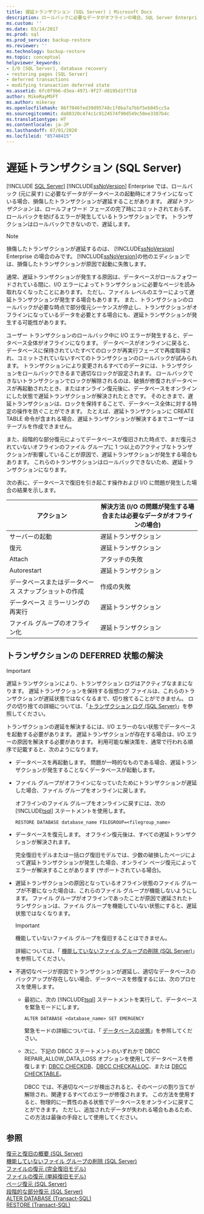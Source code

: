 ```yaml
---
title: 遅延トランザクション (SQL Server) | Microsoft Docs
description: ロールバックに必要なデータがオフラインの場合、SQL Server Enterprise の遅延トランザクションが発生します。 遅延状態を解決する方法について説明します。
ms.custom: ''
ms.date: 03/14/2017
ms.prod: sql
ms.prod_service: backup-restore
ms.reviewer: ''
ms.technology: backup-restore
ms.topic: conceptual
helpviewer_keywords:
- I/O [SQL Server], database recovery
- restoring pages [SQL Server]
- deferred transactions
- modifying transaction deferred state
ms.assetid: 6fc0f9b6-d3ea-4971-9f27-d0195d1ff718
author: MikeRayMSFT
ms.author: mikeray
ms.openlocfilehash: 86f7046fed39d95748c1f0ba7a7bbf5eb045cc5a
ms.sourcegitcommit: da88320c474c1c9124574f90d549c50ee3387b4c
ms.translationtype: HT
ms.contentlocale: ja-JP
ms.lasthandoff: 07/01/2020
ms.locfileid: "85748415"
---
```

# <a name="deferred-transactions-sql-server"></a>遅延トランザクション (SQL Server)
 [!INCLUDE [SQL Server](../../includes/applies-to-version/sqlserver.md)]
  [!INCLUDE[ssNoVersion](../../includes/ssnoversion-md.md)] Enterprise では、ロールバック (元に戻す) に必要なデータがデータベースの起動時にオフラインになっている場合、損傷したトランザクションが遅延することがあります。 *遅延トランザクション* は、ロールフォワード フェーズの完了時にコミットされておらず、ロールバックを妨げるエラーが発生しているトランザクションです。 トランザクションはロールバックできないので、遅延します。  
  
> [!NOTE]  
>  損傷したトランザクションが遅延するのは、 [!INCLUDE[ssNoVersion](../../includes/ssnoversion-md.md)] Enterprise の場合のみです。 [!INCLUDE[ssNoVersion](../../includes/ssnoversion-md.md)]の他のエディションでは、損傷したトランザクションが原因で起動に失敗します。  
  
 通常、遅延トランザクションが発生する原因は、データベースがロールフォワードされている間に、I/O エラーによってトランザクションに必要なページを読み取れなくなったことにあります。 ただし、ファイル レベルのエラーによって遅延トランザクションが発生する場合もあります。 また、トランザクションのロールバックが必要な時点で部分復元シーケンスが停止し、トランザクションがオフラインになっているデータを必要とする場合にも、遅延トランザクションが発生する可能性があります。  
  
 ユーザー トランザクションのロールバック中に I/O エラーが発生すると、データベース全体がオフラインになります。 データベースがオンラインに戻ると、データベースに保持されていたすべてのロックが再実行フェーズで再度取得され、コミットされていないすべてのトランザクションのロールバックが試みられます。 トランザクションにより変更されるすべてのデータには、トランザクションをロールバックできるまで適切なロックが設定されます。 ロールバックできないトランザクションでロックが解除されるのは、破損が修復されデータベースが再起動されたとき、またはオンライン復元後に、データベースをオンラインにした状態で遅延トランザクションが解決されたときです。 そのときまで、遅延トランザクションは、ロックを保持することで、データベース全体に対する特定の操作を防ぐことができます。 たとえば、遅延トランザクションに CREATE TABLE 命令が含まれる場合、遅延トランザクションが解決するまでユーザーはテーブルを作成できません。  
  
 また、段階的な部分復元によってデータベースが復旧された時点で、まだ復元されていないオフラインのファイル グループに 1 つ以上のアクティブなトランザクションが影響していることが原因で、遅延トランザクションが発生する場合もあります。 これらのトランザクションはロールバックできないため、遅延トランザクションになります。  
  
 次の表に、データベースで復旧を引き起こす操作および I/O に問題が発生した場合の結果を示します。  
  
|アクション|解決方法 (I/O の問題が発生する場合または必要なデータがオフラインの場合)|  
|------------|-----------------------------------------------------------------------|  
|サーバーの起動|遅延トランザクション|  
|復元|遅延トランザクション|  
|Attach|アタッチの失敗|  
|Autorestart|遅延トランザクション|  
|データベースまたはデータベース スナップショットの作成|作成の失敗|  
|データベース ミラーリングの再実行|遅延トランザクション|  
|ファイル グループのオフライン化|遅延トランザクション|  
  
## <a name="moving-a-transaction-out-of-the-deferred-state"></a>トランザクションの DEFERRED 状態の解決  
  
> [!IMPORTANT]  
>  遅延トランザクションにより、トランザクション ログはアクティブなままになります。 遅延トランザクションを保持する仮想ログ ファイルは、これらのトランザクションが遅延状態ではなくなるまで、切り捨てることができません。 ログの切り捨ての詳細については、「[トランザクション ログ &#40;SQL Server&#41;](../../relational-databases/logs/the-transaction-log-sql-server.md)」を参照してください。  
  
 トランザクションの遅延を解決するには、I/O エラーのない状態でデータベースを起動する必要があります。 遅延トランザクションが存在する場合は、I/O エラーの原因を解決する必要があります。 利用可能な解決策を、通常で行われる順序で記載すると、次のようになります。  
  
-   データベースを再起動します。 問題が一時的なものである場合、遅延トランザクションが発生することなくデータベースが起動します。  
  
-   ファイル グループがオフラインになっていたためにトランザクションが遅延した場合、ファイル グループをオンラインに戻します。  
  
     オフラインのファイル グループをオンラインに戻すには、次の [!INCLUDE[tsql](../../includes/tsql-md.md)] ステートメントを使用します。  
  
    ```  
    RESTORE DATABASE database_name FILEGROUP=<filegroup_name>  
    ```  
  
-   データベースを復元します。 オフライン復元後は、すべての遅延トランザクションが解決されます。  
  
     完全復旧モデルまたは一括ログ復旧モデルでは、少数の破損したページによって遅延トランザクションが発生した場合、オンライン ページ復元によってエラーが解決することがあります (サポートされている場合)。  
  
-   遅延トランザクションの原因となっているオフライン状態のファイル グループが不要になった場合は、これらのファイル グループが機能しないようにします。 ファイル グループがオフラインであったことが原因で遅延されたトランザクションは、ファイル グループを機能していない状態にすると、遅延状態ではなくなります。  
  
    > [!IMPORTANT]  
    >  機能していないファイル グループを復旧することはできません。  
  
     詳細については、「 [機能していないファイル グループの削除 &#40;SQL Server&#41;](../../relational-databases/backup-restore/remove-defunct-filegroups-sql-server.md)」を参照してください。  
  
-   不適切なページが原因でトランザクションが遅延し、適切なデータベースのバックアップが存在しない場合、データベースを修復するには、次のプロセスを使用します。  
  
    -   最初に、次の [!INCLUDE[tsql](../../includes/tsql-md.md)] ステートメントを実行して、データベースを緊急モードにします。  
  
        ```  
        ALTER DATABASE <database_name> SET EMERGENCY  
        ```  
  
         緊急モードの詳細については、「 [データベースの状態](../../relational-databases/databases/database-states.md)」を参照してください。  
  
    -   次に、下記の DBCC ステートメントのいずれかで DBCC REPAIR_ALLOW_DATA_LOSS オプションを使用してデータベースを修復します: [DBCC CHECKDB](../../t-sql/database-console-commands/dbcc-checkdb-transact-sql.md)、[DBCC CHECKALLOC](../../t-sql/database-console-commands/dbcc-checkalloc-transact-sql.md)、または [DBCC CHECKTABLE](../../t-sql/database-console-commands/dbcc-checktable-transact-sql.md)。  
  
         DBCC では、不適切なページが検出されると、そのページの割り当てが解除され、関連するすべてのエラーが修復されます。 この方法を使用すると、物理的に一貫性のある状態でデータベースをオンラインに戻すことができます。 ただし、追加されたデータが失われる場合もあるため、この方法は最後の手段として使用してください。  
  
## <a name="see-also"></a>参照  
 [復元と復旧の概要 &#40;SQL Server&#41;](../../relational-databases/backup-restore/restore-and-recovery-overview-sql-server.md)   
 [機能していないファイル グループの削除 &#40;SQL Server&#41;](../../relational-databases/backup-restore/remove-defunct-filegroups-sql-server.md)   
 [ファイルの復元 &#40;完全復旧モデル&#41;](../../relational-databases/backup-restore/file-restores-full-recovery-model.md)   
 [ファイルの復元 &#40;単純復旧モデル&#41;](../../relational-databases/backup-restore/file-restores-simple-recovery-model.md)   
 [ページ復元 &#40;SQL Server&#41;](../../relational-databases/backup-restore/restore-pages-sql-server.md)   
 [段階的な部分復元 &#40;SQL Server&#41;](../../relational-databases/backup-restore/piecemeal-restores-sql-server.md)   
 [ALTER DATABASE &#40;Transact-SQL&#41;](../../t-sql/statements/alter-database-transact-sql.md)   
 [RESTORE &#40;Transact-SQL&#41;](../../t-sql/statements/restore-statements-transact-sql.md)  
  
  
